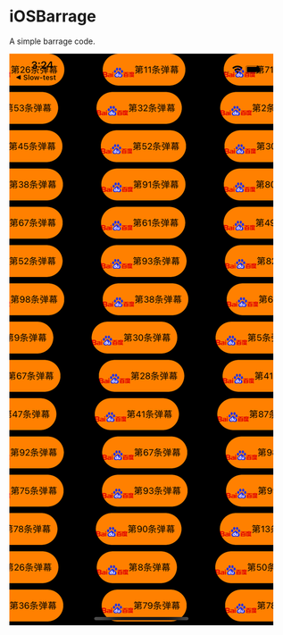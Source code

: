 # iOSBarrage
A simple barrage code.

![snapshot 图标](https://github.com/hanweixing/iOSBarrage/blob/master/HamryBarrage/Assets.xcassets/snapshot.imageset/snapshot.png?raw=true "snapshot")
